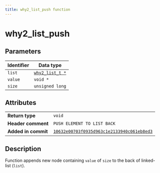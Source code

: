 ```yaml
---
title: why2_list_push function
---
```


<!--
This is part of WHY2
Copyright (C) 2022 Václav Šmejkal

This program is free software: you can redistribute it and/or modify
it under the terms of the GNU General Public License as published by
the Free Software Foundation, either version 3 of the License, or
(at your option) any later version.

This program is distributed in the hope that it will be useful,
but WITHOUT ANY WARRANTY; without even the implied warranty of
MERCHANTABILITY or FITNESS FOR A PARTICULAR PURPOSE.  See the
GNU General Public License for more details.

You should have received a copy of the GNU General Public License
along with this program.  If not, see <https://www.gnu.org/licenses/>.
-->

# why2_list_push

## Parameters

| Identifier | Data type                                                   |
| ---------- | ----------------------------------------------------------- |
| `list`     | [`why2_list_t *`](../../../../types/core/llist/why2_list_t) |
| `value`    | `void *`                                                    |
| `size`     | `unsigned long`                                             |

## Attributes

|                     |                                                                       |
| ------------------  | --------------------------------------------------------------------- |
| **Return type**     | `void`                                                                |
| **Header comment**  | `PUSH ELEMENT TO LIST BACK`                                           |
| **Added in commit** | [`10632e00703f0935d963c1e2133940c061eb8ed3`](https://github.com/ENGO150/WHY2/commit/10632e00703f0935d963c1e2133940c061eb8ed3) |

## Description

Function appends new node containing `value` of `size`  to the back of linked-list (`list`).